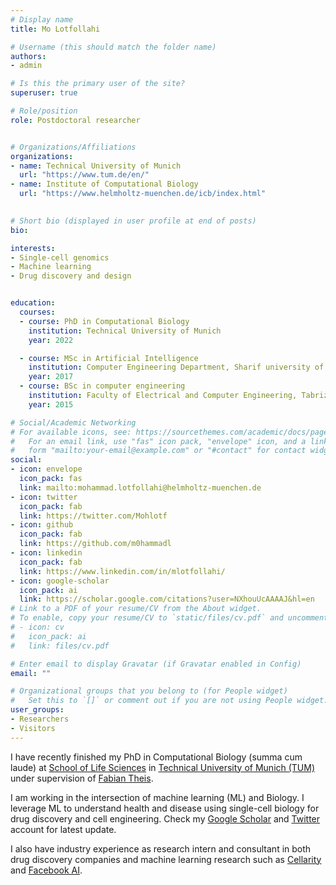 ```yaml
---
# Display name
title: Mo Lotfollahi

# Username (this should match the folder name)
authors:
- admin

# Is this the primary user of the site?
superuser: true

# Role/position
role: Postdoctoral researcher


# Organizations/Affiliations
organizations:
- name: Technical University of Munich 
  url: "https://www.tum.de/en/"
- name: Institute of Computational Biology
  url: "https://www.helmholtz-muenchen.de/icb/index.html"
    

# Short bio (displayed in user profile at end of posts)
bio: 

interests:
- Single-cell genomics
- Machine learning
- Drug discovery and design 


education:
  courses:
  - course: PhD in Computational Biology
    institution: Technical University of Munich
    year: 2022

  - course: MSc in Artificial Intelligence
    institution: Computer Engineering Department, Sharif university of Technology
    year: 2017
  - course: BSc in computer engineering
    institution: Faculty of Electrical and Computer Engineering, Tabriz University
    year: 2015

# Social/Academic Networking
# For available icons, see: https://sourcethemes.com/academic/docs/page-builder/#icons
#   For an email link, use "fas" icon pack, "envelope" icon, and a link in the
#   form "mailto:your-email@example.com" or "#contact" for contact widget.
social:
- icon: envelope
  icon_pack: fas
  link: mailto:mohammad.lotfollahi@helmholtz-muenchen.de
- icon: twitter
  icon_pack: fab
  link: https://twitter.com/Mohlotf
- icon: github
  icon_pack: fab
  link: https://github.com/m0hammadl
- icon: linkedin
  icon_pack: fab
  link: https://www.linkedin.com/in/mlotfollahi/
- icon: google-scholar
  icon_pack: ai
  link: https://scholar.google.com/citations?user=NXhouUcAAAAJ&hl=en
# Link to a PDF of your resume/CV from the About widget.
# To enable, copy your resume/CV to `static/files/cv.pdf` and uncomment the lines below.
# - icon: cv
#   icon_pack: ai
#   link: files/cv.pdf

# Enter email to display Gravatar (if Gravatar enabled in Config)
email: ""

# Organizational groups that you belong to (for People widget)
#   Set this to `[]` or comment out if you are not using People widget.
user_groups:
- Researchers
- Visitors
---
```




I have recently finished my PhD in Computational Biology (summa cum laude) at <a href="https://www.wzw.tum.de/index.php?id=2&L=1">School of Life Sciences</a> in
<a href="https://www.tum.de/en/">Technical University of Munich (TUM)</a> under supervision of <a href="https://www.helmholtz-muenchen.de/icb/institute/staff/staff/ma/2494/index.html">Fabian Theis</a>.
 
 


I am working in the intersection of machine learning (ML) and Biology. I leverage ML to understand health and disease using single-cell biology for drug discovery and cell engineering. Check my <a href="https://scholar.google.de/citations?user=NXhouUcAAAAJ&hl=en">Google Scholar</a> and  <a href="https://twitter.com/Mohlotf">Twitter</a> account for
latest update.


I also have industry experience as research intern and consultant in both drug discovery companies and machine learning research such as <a href="https://cellarity.com/">Cellarity</a> and <a href="https://ai.facebook.com/">Facebook AI</a>.  







 
